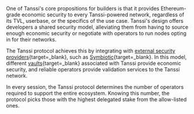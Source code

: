 One of Tanssi's core propositions for builders is that it provides Ethereum-grade economic security to every Tanssi-powered network, regardless of its TVL, userbase, or the specifics of the use case. Tanssi's design offers developers a shared security model, alleviating them from having to source enough economic security or negotiate with operators to run nodes opting in for their networks. 

The Tanssi protocol achieves this by integrating with [external security providers](/learn/tanssi/external-security-providers/){target=\_blank}, such as [Symbiotic](/learn/tanssi/external-security-providers/symbiotic/){target=\_blank}. In this model, different [vaults](/learn/tanssi/external-security-providers/symbiotic/#vaults){target=\_blank} associated with Tanssi provide economic security, and reliable operators provide validation services to the Tanssi network.

In every session, the Tanssi protocol determines the number of operators required to support the entire ecosystem. Knowing this number, the protocol picks those with the highest delegated stake from the allow-listed ones.
